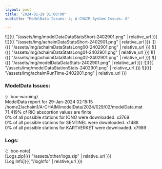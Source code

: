 ```yaml
---
layout: post
title: "2024-01-29 01:00:00"
subtitle: "ModelData Issues: 4; A-CHAIM System Issues: 0"

---
```


![]({{ "/assets/img/modelDataDataStatsShort-2402901.png" | relative_url }})
![]({{ "/assets/img/achaimDataStatsShort-2402901.png" | relative_url }})
![]({{ "/assets/img/achaimDataStatsLong00-2402901.png" | relative_url }})
![]({{ "/assets/img/achaimDataStatsLong01-2402901.png" | relative_url }})
![]({{ "/assets/img/achaimDataStatsLong02-2402901.png" | relative_url }})
![]({{ "/assets/img/modelDataDataStats-2402901.png" | relative_url }})
![]({{ "/assets/img/modelDataStationStats-2402901.png" | relative_url }})
![]({{ "/assets/img/achaimRunTime-2402901.png" | relative_url }})


### ModelData Issues:  
  
{: .box-warning}  
 ModelData report for 29-Jan-2024 02:15:15   
 /home2/achaim1/A-CHAIM/modelData/2024/029/02/modelData.mat   
 71.419% of RIO absoprtion values are finite   
 0% of all possible stations for IONO were downloaded. x3768   
 0% of all possible stations for SENTINEL were downloaded. x1488   
 0% of all possible stations for KARTVERKET were downloaded. x7989   
  


### Logs:  
  
{: .box-note}  
[Logs.zip]({{ "/assets/other/logs.zip" | relative_url }})  
[Log Info]({{ "/logInfo" | relative_url }})  
